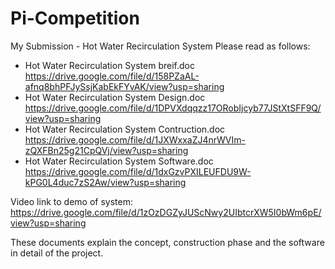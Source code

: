 # Pi-Competition
My Submission - Hot Water Recirculation System
Please read as follows:
  - Hot Water Recirculation System breif.doc 
      https://drive.google.com/file/d/158PZaAL-afnq8bhPFJySsjKabEkFYvAK/view?usp=sharing
  - Hot Water Recirculation System Design.doc 
      https://drive.google.com/file/d/1DPVXdqqzz17ORobIjcyb77JStXtSFF9Q/view?usp=sharing
  - Hot Water Recirculation System Contruction.doc 
      https://drive.google.com/file/d/1JXWxxaZJ4nrWVIm-zQXFBn25g21CpQVj/view?usp=sharing
  - Hot Water Recirculation System Software.doc 
      https://drive.google.com/file/d/1dxGzvPXILEUFDU9W-kPG0L4duc7zS2Aw/view?usp=sharing
  
Video link to demo of system: 
      https://drive.google.com/file/d/1zOzDGZyJUScNwy2UIbtcrXW5I0bWm6pE/view?usp=sharing

These documents explain the concept, construction phase and the software in detail of the project.
